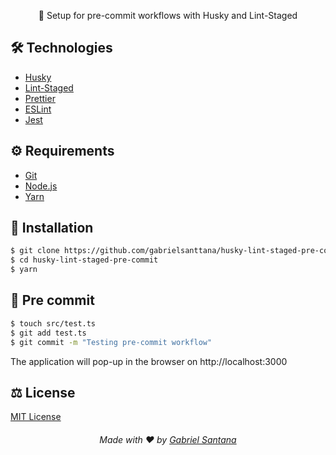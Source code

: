 <p align="center">🐶 Setup for pre-commit workflows with Husky and Lint-Staged</p>

## 🛠️ Technologies

<ul>
  <li><a href="https://github.com/typicode/husky">Husky</a></li>
  <li><a href="https://github.com/okonet/lint-staged">Lint-Staged</a></li>
  <li><a href="https://prettier.io/">Prettier</a></li>
  <li><a href="https://eslint.org/docs/user-guide/getting-started">ESLint</a></li>
  <li><a href="https://jestjs.io/">Jest</a></li>
</ul>

## ⚙️ Requirements

<ul>
  <li><a href="https://git-scm.com/">Git</a></li>
  <li><a href="https://nodejs.org/en/">Node.js</a></li>
  <li><a href="https://www.typescriptlang.org/">Yarn</a></li>
</ul>

## 🚀 Installation

```bash
$ git clone https://github.com/gabrielsanttana/husky-lint-staged-pre-commit
$ cd husky-lint-staged-pre-commit
$ yarn
```

## 🧪 Pre commit

```bash
$ touch src/test.ts
$ git add test.ts
$ git commit -m "Testing pre-commit workflow"
```

The application will pop-up in the browser on http://localhost:3000

## ⚖️ License

[MIT License](https://github.com/gabrielsanttana/linkedin/blob/master/LICENSE)

<h6 align="center">Made with ❤️ by <a href="https://linkedin.com/in/gabrielsanttana">Gabriel Santana</a></h6>
